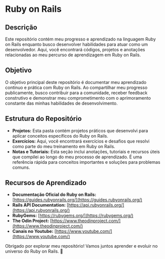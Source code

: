 # Ruby on Rails

## Descrição
Este repositório contém meu progresso e aprendizado na linguagem Ruby on Rails enquanto busco desenvolver habilidades para atuar como um desenvolvedor. Aqui, você encontrará códigos, projetos e anotações relacionadas ao meu percurso de aprendizagem em Ruby on Rails.

## Objetivo
O objetivo principal deste repositório é documentar meu aprendizado contínuo e prática com Ruby on Rails. Ao compartilhar meu progresso publicamente, busco contribuir para a comunidade, receber feedback construtivo e demonstrar meu comprometimento com o aprimoramento constante das minhas habilidades de desenvolvimento.

## Estrutura do Repositório
- **Projetos:** Esta pasta contém projetos práticos que desenvolvi para aplicar conceitos específicos do Ruby on Rails.
- **Exercícios:** Aqui, você encontrará exercícios e desafios que resolvi como parte do meu treinamento em Ruby on Rails.
- **Notas e Tutoriais:** Esta seção inclui anotações, tutoriais e recursos úteis que compilei ao longo do meu processo de aprendizado. É uma referência rápida para conceitos importantes e soluções para problemas comuns.

## Recursos de Aprendizado
- **Documentação Oficial do Ruby on Rails:** [https://guides.rubyonrails.org/](https://guides.rubyonrails.org/)
- **Rails API Documentation:** [https://api.rubyonrails.org/](https://api.rubyonrails.org/)
- **RubyGems:** [https://rubygems.org/](https://rubygems.org/)
- **The Odin Project:** [https://www.theodinproject.com/](https://www.theodinproject.com/)
- **Canais no Youtube:** [https://www.youtube.com/](https://www.youtube.com/)

Obrigado por explorar meu repositório! Vamos juntos aprender e evoluir no universo do Ruby on Rails. 🚀
